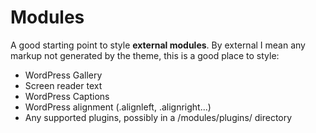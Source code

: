 # Modules

A good starting point to style **external modules**.
By external I mean any markup not generated by the theme, this is a good place to style:
 
* WordPress Gallery
* Screen reader text
* WordPress Captions
* WordPress alignment (.alignleft, .alignright...)
* Any supported plugins, possibly in a /modules/plugins/ directory